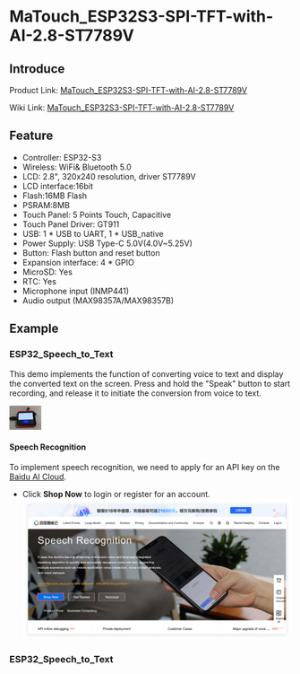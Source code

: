 # MaTouch_ESP32S3-SPI-TFT-with-AI-2.8-ST7789V

## Introduce

Product Link: [MaTouch_ESP32S3-SPI-TFT-with-AI-2.8-ST7789V]()

Wiki Link:  [MaTouch_ESP32S3-SPI-TFT-with-AI-2.8-ST7789V](https://wiki.makerfabs.com/MaTouch_ESP32S3-SPI-TFT-with-AI-2.8-ST7789V.html)

## Feature

- Controller: ESP32-S3
- Wireless: WiFi& Bluetooth 5.0
- LCD: 2.8", 320x240 resolution, driver ST7789V
- LCD interface:16bit
- Flash:16MB Flash
- PSRAM:8MB
- Touch Panel: 5 Points Touch, Capacitive
- Touch Panel Driver: GT911
- USB: 1 * USB to UART, 1 * USB_native
- Power Supply: USB Type-C 5.0V(4.0V~5.25V)
- Button: Flash button and reset button
- Expansion interface: 4 * GPIO
- MicroSD: Yes
- RTC: Yes
- Microphone input (INMP441)
- Audio output (MAX98357A/MAX98357B)

## Example

### ESP32_Speech_to_Text

This demo implements the function of converting voice to text and display the converted text on the screen. Press and hold the "Speak" button to start recording, and release it to initiate the conversion from voice to text. 

![](md_pic/image1.png)

#### Speech Recognition

To implement speech recognition, we need to apply for an API key on the [Baidu AI Cloud](https://cloud.baidu.com/product/speech).

- Click **Shop Now** to login or register for an account.
![](md_pic/image2.png)



### ESP32_Speech_to_Text


